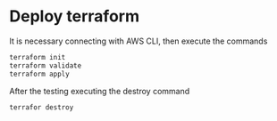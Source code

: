 # Deploy terraform

It is necessary connecting with AWS CLI, then execute the commands

```bash
terraform init
terraform validate
terraform apply
```

After the testing executing the destroy command

```bash
terrafor destroy
```